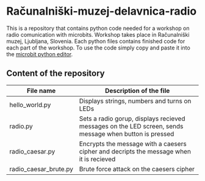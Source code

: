 # Računalniški-muzej-delavnica-radio
This is a repository that contains python code needed for a workshop on radio comunication with microbits. Workshop takes place in Računalniški muzej, Ljubljana, Slovenia.
Each python files contains finished code for each part of the workshop. To use the code simply copy and paste it into the [microbit python editor](https://python.microbit.org). 

## Content of the repository

| File name             | Description of the file                                                                                |
| --------------------- |--------------------------------------------------------------------------------------------------------|
| hello_world.py        | Displays strings, numbers and turns on LEDs                                                            |
| radio.py              | Sets a radio gorup, displays recieved messages on the LED screen, sends message when button is pressed |
| radio_caesar.py       | Encrypts the message with a caesers cipher and decripts the message when it is recieved                |
| radio_caesar_brute.py | Brute force attack on the caesers cipher                                                               |


